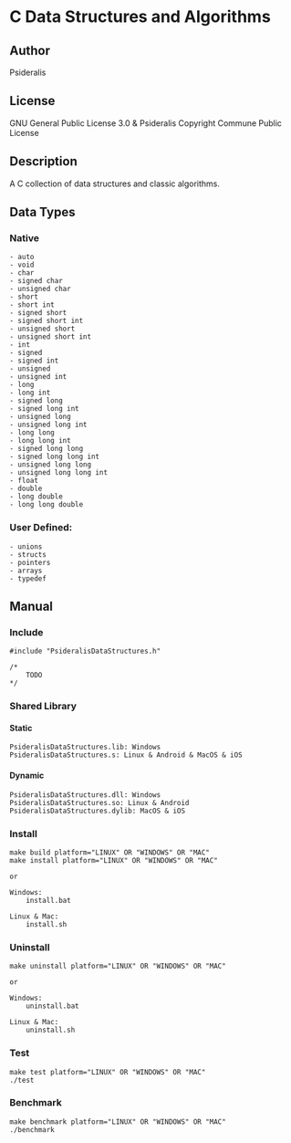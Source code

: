 # C Data Structures and Algorithms
## Author
Psideralis
## License
GNU General Public License 3.0 & Psideralis Copyright Commune Public License
## Description
A C collection of data structures and classic algorithms.

## Data Types
### Native
    - auto
    - void
    - char
    - signed char
    - unsigned char
    - short
    - short int
    - signed short
    - signed short int
    - unsigned short
    - unsigned short int
    - int
    - signed
    - signed int
    - unsigned
    - unsigned int
    - long
    - long int
    - signed long
    - signed long int
    - unsigned long
    - unsigned long int
    - long long
    - long long int
    - signed long long
    - signed long long int
    - unsigned long long
    - unsigned long long int
    - float
    - double
    - long double
    - long long double

### User Defined:
    - unions
    - structs
    - pointers
    - arrays
    - typedef

## Manual

### Include

    #include "PsideralisDataStructures.h"

    /*
        TODO
    */

### Shared Library
#### Static

    PsideralisDataStructures.lib: Windows
    PsideralisDataStructures.s: Linux & Android & MacOS & iOS

#### Dynamic

    PsideralisDataStructures.dll: Windows
    PsideralisDataStructures.so: Linux & Android
    PsideralisDataStructures.dylib: MacOS & iOS


### Install

    make build platform="LINUX" OR "WINDOWS" OR "MAC"
    make install platform="LINUX" OR "WINDOWS" OR "MAC"

    or

    Windows:
        install.bat

    Linux & Mac:
        install.sh

### Uninstall

    make uninstall platform="LINUX" OR "WINDOWS" OR "MAC"
 
    or

    Windows:
        uninstall.bat

    Linux & Mac:
        uninstall.sh

### Test

    make test platform="LINUX" OR "WINDOWS" OR "MAC"
    ./test

### Benchmark

    make benchmark platform="LINUX" OR "WINDOWS" OR "MAC"
    ./benchmark